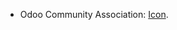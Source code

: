 - Odoo Community Association:
  [Icon](https://github.com/OCA/maintainer-tools/blob/master/template/module/static/description/icon.svg).

